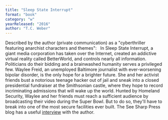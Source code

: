 ```yaml
---
title: "Sleep State Interrupt"
format: "book"
category: "w"
yearReleased: "2016"
author: "T.C. Weber"
---
```

Described by the author (private  communication) as a "cyberthriller featuring anarchist characters and  themes":  
In Sleep State Interrupt, a giant media corporation has taken over the  Internet, created an addictive virtual reality called BetterWorld, and controls  nearly all information. Politicians do their bidding and a brainwashed humanity  serves a privileged few. Waylee Freid, an unemployed Baltimore journalist with  ever-worsening bipolar disorder, is the only hope for a brighter future. She and  her activist friends bust a notorious teenage hacker out of jail and sneak into  a closed presidential fundraiser at the Smithsonian castle, where they hope to  record incriminating admissions that will wake up the world. Hunted by Homeland  Security, Waylee and her friends must reach a sufficient audience by  broadcasting their video during the Super Bowl. But to do so, they'll have to  break into one of the most secure facilities ever built.
The See Sharp Press blog has a useful <a href="mailto:https://seesharppress.wordpress.com/2016/09/02/interview-t-c-weber-author-of-sleep-state-interrupt/"> interview</a> with the author.
 